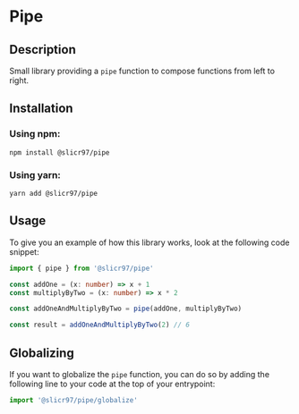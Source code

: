 # Pipe

## Description

Small library providing a `pipe` function to compose functions from left to right.

## Installation

### Using npm:

```
npm install @slicr97/pipe
```

### Using yarn:

```
yarn add @slicr97/pipe
```

## Usage

To give you an example of how this library works, look at the following code snippet:

```typescript
import { pipe } from '@slicr97/pipe'

const addOne = (x: number) => x + 1
const multiplyByTwo = (x: number) => x * 2

const addOneAndMultiplyByTwo = pipe(addOne, multiplyByTwo)

const result = addOneAndMultiplyByTwo(2) // 6
```

## Globalizing

If you want to globalize the `pipe` function, you can do so by adding the following line to your code at the top of your entrypoint:

```typescript
import '@slicr97/pipe/globalize'
```
